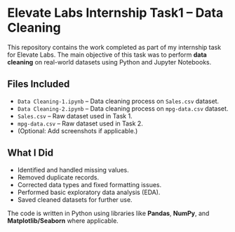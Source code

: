 # Elevate Labs Internship Task1 – Data Cleaning

This repository contains the work completed as part of my internship task for Elevate Labs. The main objective of this task was to perform **data cleaning** on real-world datasets using Python and Jupyter Notebooks.

##  Files Included

- `Data Cleaning-1.ipynb` – Data cleaning process on `Sales.csv` dataset.
- `Data Cleaning-2.ipynb` – Data cleaning process on `mpg-data.csv` dataset.
- `Sales.csv` – Raw dataset used in Task 1.
- `mpg-data.csv` – Raw dataset used in Task 2.
- (Optional: Add screenshots if applicable.)

##  What I Did

- Identified and handled missing values.
- Removed duplicate records.
- Corrected data types and fixed formatting issues.
- Performed basic exploratory data analysis (EDA).
- Saved cleaned datasets for further use.

The code is written in Python using libraries like **Pandas**, **NumPy**, and **Matplotlib/Seaborn** where applicable.
